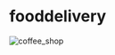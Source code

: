# fooddelivery
![coffee_shop](https://github.com/Smriti-Adhikari/fooddelivery/assets/123058829/3cc97c3e-9a2e-466b-aace-ef9130c68381)
